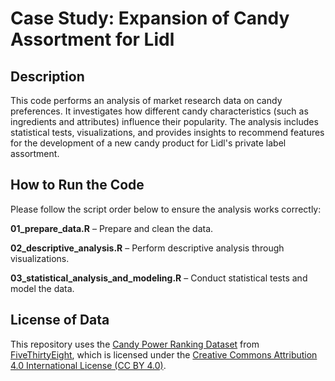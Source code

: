 # **Case Study: Expansion of Candy Assortment for Lidl**

## **Description**

This code performs an analysis of market research data on candy preferences. It investigates how different candy characteristics (such as ingredients and attributes) influence their popularity. The analysis includes statistical tests, visualizations, and provides insights to recommend features for the development of a new candy product for Lidl's private label assortment.

## **How to Run the Code**

Please follow the script order below to ensure the analysis works correctly:

**01_prepare_data.R** – Prepare and clean the data.

**02_descriptive_analysis.R** – Perform descriptive analysis through visualizations.

**03_statistical_analysis_and_modeling.R** – Conduct statistical tests and model the data.

## **License of Data**

This repository uses the [Candy Power Ranking Dataset](https://github.com/fivethirtyeight/data/tree/master/candy-power-ranking) from [FiveThirtyEight](https://github.com/fivethirtyeight), which is licensed under the [Creative Commons Attribution 4.0 International License (CC BY 4.0)](https://creativecommons.org/licenses/by/4.0/).

